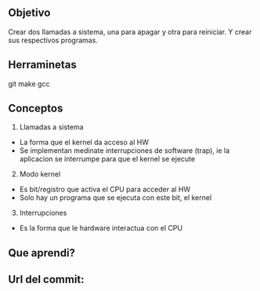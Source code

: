 ## Objetivo
Crear dos llamadas a sistema, una para apagar y otra para reiniciar.
Y crear sus respectivos programas.

## Herraminetas
git
make
gcc

## Conceptos
1) Llamadas a sistema
+ La forma que el kernel da acceso al HW
+ Se implementan medinate interrupciones de software (trap), 
ie la aplicacion se interrumpe para que el kernel se ejecute

2) Modo kernel
+ Es bit/registro que activa el CPU para acceder al HW
+ Solo hay un programa que se ejecuta con este bit, el kernel

3) Interrupciones
+ Es la forma que le hardware interactua con el CPU

## Que aprendi?

## Url del commit:
